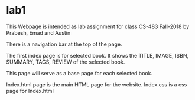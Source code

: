 # lab1
This Webpage is intended as lab assignment for class CS-483 Fall-2018 by Prabesh, Emad and Austin 

There is a navigation bar at the top of the page. 

The first index page is for selected book. It shows the TITLE, IMAGE, ISBN, SUMMARY, TAGS, REVIEW of the selected book. 

This page will serve as a base page for each selected book. 

Index.html page is the main HTML page for the website. 
Index.css is a css page for Index.html

